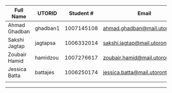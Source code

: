 | Full Name | UTORID | Student # | Email | Best Way to Contact | Github Username |
|-----------|--------|------------|-------|---------------------|------------------|
|Ahmad Ghadban|ghadban1|1007145108|ahmad.ghadban@mail.utoronto.ca|6478605780|Ahmadghadban1|
|Sakshi Jagtap|jagtapsa|1006332014|sakshi.jagtap@mail.utoronto.ca|email|sakshii116|
|Zoubair Hamid|hamidzou|1007276617|zoubair.hamid@mail.utoronto.ca|email|zoubair-hamid|
|Jessica Batta|battajes|1006250174|jessica.batta@mail.utoronto.ca|6473271321|battajes|
|           |        |            |       |                     |                  |

---
